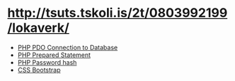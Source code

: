# http://tsuts.tskoli.is/2t/0803992199/lokaverk/

* [PHP PDO Connection to Database](http://php.net/manual/en/ref.pdo-mysql.php)
* [PHP Prepared Statement](http://php.net/manual/en/mysqli.quickstart.prepared-statements.php)
* [PHP Password hash](http://php.net/manual/en/function.password-hash.php)
* [CSS Bootstrap](https://getbootstrap.com/docs/3.3/css/)
